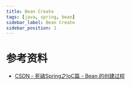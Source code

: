 ```yaml
---
title: Bean Create
tags: [java, spring, bean]
sidebar_label: Bean Create
sidebar_position: 1
---
```


# 参考资料

* [CSDN - 死磕Spring之IoC篇 - Bean 的创建过程](https://www.cnblogs.com/lifullmoon/p/14452842.html)